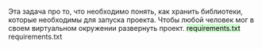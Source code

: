 Эта задача про то, что необходимо понять, как хранить библиотеки, которые необходимы для запуска проекта.
Чтобы любой человек мог в своем виртуальном окружении развернуть проект. 
<mark style="background: #BBFABBA6;">requirements.txt</mark>
requirements.txt